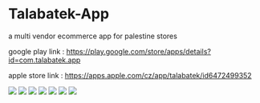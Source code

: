 # Talabatek-App
a multi vendor ecommerce app for palestine stores

google play link : https://play.google.com/store/apps/details?id=com.talabatek.app

apple store link : https://apps.apple.com/cz/app/talabatek/id6472499352

<img src="https://play-lh.googleusercontent.com/YJcxpOIAbjShXpsrZZcILhhVJ1OzcpJFtE95mpNIWP6Yq54lpGG1kaw8Y6Xx5iuqgS2L=w2560-h1440-rw">
	<img src="https://play-lh.googleusercontent.com/YZz74z2A538k-qSAjpmnHtWzpgYlsUsaO1vkO9krm3JeEAXXc7VSy4-yF0_ihUctxHA=w2560-h1440-rw">
  <img src="https://play-lh.googleusercontent.com/AIX6SDlFToVAdq8UQIJkiviu0WRUrxHBgtYlfoyrWf9BamTFBiMlkLEijMXf48y2aQ=w2560-h1440-rw">
	<img src="https://play-lh.googleusercontent.com/0A9oYCEG15bS7p5S6MUwssIZ82dgUQhj6hUlAcqC0CJH-n5CLD4eDX3xB7mIS_MoXZU=w2560-h1440-rw">
	<img src="https://play-lh.googleusercontent.com/ZMiDiNVxWPfAJY7CrLb7n2AGJfEcR63-kA58GUoCPp95bRFpNq1_eGLeaH2YRJsndaE=w2560-h1440-rw">
	<img src="https://play-lh.googleusercontent.com/veqYBTiom8RdmjXdG2WQlRsdgxrYzlv_kBvq0jH2j0tiKxKeWoMR28cl_-_AXRSoPfM=w2560-h1440-rw">
 	<img src="https://play-lh.googleusercontent.com/hFln0Lc4mufmaX7xk75JqFGxb6ANYLyRfmseziDvhWQypfDRKqP99s-eqox1fc04Vas=w2560-h1440-rw">
